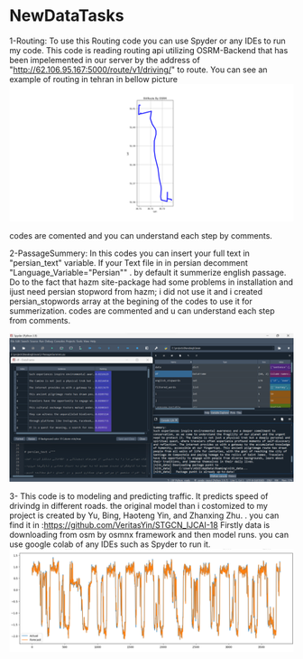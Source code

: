 # NewDataTasks

1-Routing:
To use this Routing code you can use Spyder or any IDEs to run my code. This code is reading routing api utilizing OSRM-Backend that has been impelemented in our server by the address of "http://62.106.95.167:5000/route/v1/driving/" to route.
You can see an example of routing in tehran in bellow picture
![alt text](https://github.com/Rjalalifar/NewDataTasks/blob/main/Images/RoutingResult.png)

codes are comented and you can understand each step by comments.

2-PassageSummery:
In this codes you can insert your full text in "persian_text" variable.
If your Text file in in persian decomment "Language_Variable="Persian"" . by default it summerize english passage.
Do to the fact that hazm site-package had some problems in installation and ijust need persian stopword from hazm; i did not use it and i created persian_stopwords array at the begining of the codes to use it for summerization.
codes are commented and u can understand each step from comments.

![alt text](https://github.com/Rjalalifar/NewDataTasks/blob/main/Images/SummaryResult.png)

3- This code is to modeling and predicting traffic. It predicts speed of drivindg in different roads. the original model than i costomized to my project is created by Yu, Bing, Haoteng Yin, and Zhanxing Zhu. . you can find it in :https://github.com/VeritasYin/STGCN_IJCAI-18
Firstly data is downloading from osm by osmnx framework and then model runs. you can use google colab of any IDEs such as Spyder to run it.
![alt text](https://github.com/Rjalalifar/NewDataTasks/blob/main/Images/TrafficResult.png)

